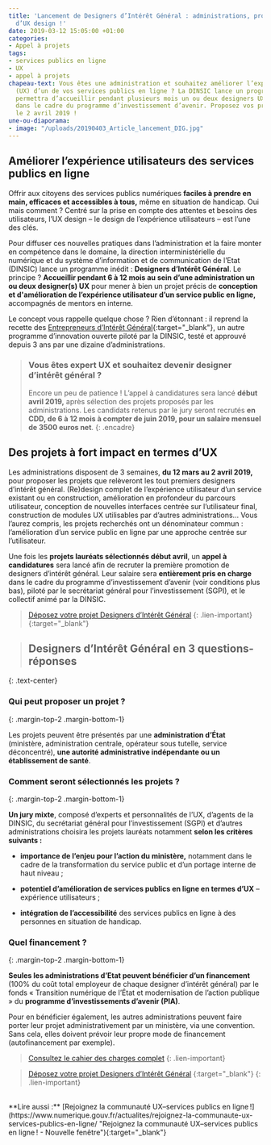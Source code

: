 ```yaml
---
title: 'Lancement de Designers d’Intérêt Général : administrations, proposez vos projets
  d’UX design !'
date: 2019-03-12 15:05:00 +01:00
categories:
- Appel à projets
tags:
- services publics en ligne
- UX
- appel à projets
chapeau-text: Vous êtes une administration et souhaitez améliorer l’expérience utilisateur
  (UX) d’un de vos services publics en ligne ? La DINSIC lance un programme qui vous
  permettra d’accueillir pendant plusieurs mois un ou deux designers UX, financés
  dans le cadre du programme d’investissement d’avenir. Proposez vos projets avant
  le 2 avril 2019 !
une-ou-diaporama:
- image: "/uploads/20190403_Article_lancement_DIG.jpg"
---
```


## Améliorer l’expérience utilisateurs des services publics en ligne

Offrir aux citoyens des services publics numériques **faciles à prendre en main, efficaces et accessibles à tous,** même en situation de handicap. Oui mais comment ? Centré sur la prise en compte des attentes et besoins des utilisateurs, l’UX design – le design de l’expérience utilisateurs – est l’une des clés.

Pour diffuser ces nouvelles pratiques dans l’administration et la faire monter en compétence dans le domaine, la direction interministérielle du numérique et du système d’information et de communication de l’Etat (DINSIC) lance un programme inédit : **Designers d’Intérêt Général**. Le principe ? **Accueillir pendant 6 à 12 mois au sein d’une administration un ou deux designer(s) UX** pour mener à bien un projet précis de **conception et d'amélioration de l’expérience utilisateur d’un service public en ligne,** accompagnés de mentors en interne.

Le concept vous rappelle quelque chose ? Rien d’étonnant : il reprend la recette des [Entrepreneurs d’Intérêt Général](https://entrepreneur-interet-general.etalab.gouv.fr/ "Entrepreneurs d’Intérêt Général - Nouvelle fenêtre"){:target="_blank"}, un autre programme d’innovation ouverte piloté par la DINSIC, testé et approuvé depuis 3 ans par une dizaine d’administrations.

> ### Vous êtes expert UX et souhaitez devenir designer d’intérêt général ?
>
> Encore un peu de patience ! L’appel à candidatures sera lancé **début avril 2019,** après sélection des projets proposés par les administrations. Les candidats retenus par le jury seront recrutés **en CDD, de 6 à 12 mois à compter de juin 2019, pour un salaire mensuel de 3500 euros net**.
{: .encadre}

## Des projets à fort impact en termes d’UX

Les administrations disposent de 3 semaines, **du 12 mars au 2 avril 2019,** pour proposer les projets que relèveront les tout premiers designers d’intérêt général. (Re)design complet de l’expérience utilisateur d’un service existant ou en construction, amélioration en profondeur du parcours utilisateur, conception de nouvelles interfaces centrée sur l’utilisateur final, construction de modules UX utilisables par d’autres administrations… Vous l’aurez compris, les projets recherchés ont un dénominateur commun : l’amélioration d’un service public en ligne par une approche centrée sur l’utilisateur.

Une fois les **projets lauréats sélectionnés début avril**, un **appel à candidatures** sera lancé afin de recruter la première promotion de designers d’intérêt général. Leur salaire sera **entièrement pris en charge** dans le cadre du programme d’investissement d’avenir (voir conditions plus bas), piloté par le secrétariat général pour l’investissement (SGPI), et le collectif animé par la DINSIC.

> [Déposez votre projet Designers d’Intérêt Général](https://www.demarches-simplifiees.fr/commencer/appel-a-projets-pour-integrer-experts-ux "Déposez votre projet Designers d’Intérêt Général - Nouvelle fenêtre")
{: .lien-important}
{:target="_blank"}

> ## **Designers d’Intérêt Général en 3 questions-réponses**
{: .text-center}

### Qui peut proposer un projet ?
{: .margin-top-2 .margin-bottom-1}

Les projets peuvent être présentés par une **administration d’État** (ministère, administration centrale, opérateur sous tutelle, service déconcentré), **une autorité administrative indépendante ou un établissement de santé**.

### Comment seront sélectionnés les projets ?
{: .margin-top-2 .margin-bottom-1}

**Un jury mixte**, composé d’experts et personnalités de l’UX, d’agents de la DINSIC, du secrétariat général pour l’investissement (SGPI) et d’autres administrations choisira les projets lauréats notamment **selon les critères suivants :**

* **importance de l’enjeu pour l’action du ministère,** notamment dans le cadre de la transformation du service public et d’un portage interne de haut niveau ;

* **potentiel d’amélioration de services publics en ligne en termes d’UX** – expérience utilisateurs ;

* **intégration de l’accessibilité** des services publics en ligne à des personnes en situation de handicap.

### Quel financement ?
{: .margin-top-2 .margin-bottom-1}

**Seules les administrations d’Etat peuvent bénéficier d’un financement** (100% du coût total employeur de chaque designer d’intérêt général) par le fonds « Transition numérique de l’État et modernisation de l’action publique » du **programme d’investissements d’avenir (PIA)**.

Pour en bénéficier également, les autres administrations peuvent faire porter leur projet administrativement par un ministère, via une convention. Sans cela, elles doivent prévoir leur propre mode de financement (autofinancement par exemple).

> [Consultez le cahier des charges complet](/uploads/aap_designers-interet-general_cahier-des-charges.pdf)
{: .lien-important}

> [Déposez votre projet Designers d’Intérêt Général](https://www.demarches-simplifiees.fr/commencer/appel-a-projets-pour-integrer-experts-ux "Déposez votre projet Designers d’Intérêt Général - Nouvelle fenêtre")
{:target="_blank"}
{: .lien-important}


<br>
**Lire aussi :**
[Rejoignez la communauté UX–services publics en ligne !](https://www.numerique.gouv.fr/actualites/rejoignez-la-communaute-ux-services-publics-en-ligne/ "Rejoignez la communauté UX–services publics en ligne ! - Nouvelle fenêtre"){:target="_blank"}